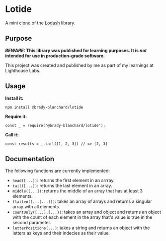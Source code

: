 # Lotide

A mini clone of the [Lodash](https://lodash.com) library.

## Purpose

**_BEWARE:_ This library was published for learning purposes. It is _not_ intended for use in production-grade software.**

This project was created and published by me as part of my learnings at Lighthouse Labs. 

## Usage

**Install it:**

`npm install @brady-blanchard/lotide`

**Require it:**

`const _ = require('@brady-blanchard/lotide');`

**Call it:**

`const results = _.tail([1, 2, 3]) // => [2, 3]`

## Documentation

The following functions are currently implemented:

* `head([...])`: returns the first element in an arrray.
* `tail([...])`: returns the last element in an array.
* `middle([...])`: returns the middle of an array that has at least 3 elements.
* `flatten([...[...]])`: takes an array of arrays and returns a singular array with all elements.
* `countOnly([...],{...})`: takes an array and object and returns an object with the count of each element in the array that's value is true in the second parameter.
* `letterPositions(...)`: takes a string and returns an object with the letters as keys and their indecies as their value.